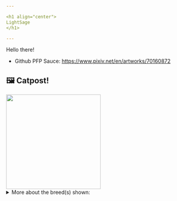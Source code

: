```yaml
---

<h1 align="center">
LightSage
</h1>

---
```


Hello there!


- Github PFP Sauce: https://www.pixiv.net/en/artworks/70160872


## 🖼️ Catpost!

<sub>
    <img src="https://cdn2.thecatapi.com/images/2OKotXbFe.jpg" height="256">
</sub>


<details>
<summary>More about the breed(s) shown:</summary>

Breed: Turkish Van

Description: While the Turkish Van loves to jump and climb, play with toys, retrieve and play chase, she is is big and ungainly; this is one cat who doesn’t always land on his feet. While not much of a lap cat, the Van will be happy to cuddle next to you and sleep in your bed. 

Links:
<ul>
  <li>CFA http://cfa.org/Breeds/BreedsSthruT/TurkishVan.aspx</li>
  <li>Wikipedia https://en.wikipedia.org/wiki/Turkish_Van</li>
</ul> 

</details>
